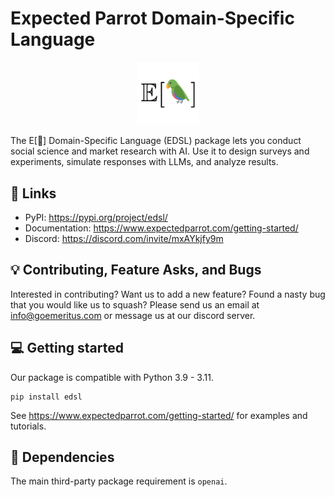 # Expected Parrot Domain-Specific Language 
<p align="center">
  <img src="logo.png" alt="edsl.png" width="100"/>
</p>

The E[🦜] Domain-Specific Language (EDSL) package lets you conduct social science and market research with AI. Use it to design surveys and experiments, simulate responses with LLMs, and analyze results. 

## 🔗 Links
- PyPI: https://pypi.org/project/edsl/
- Documentation: https://www.expectedparrot.com/getting-started/
- Discord: https://discord.com/invite/mxAYkjfy9m

## 💡 Contributing, Feature Asks, and Bugs
Interested in contributing? Want us to add a new feature? Found a nasty bug that you would like us to squash? Please send us an email at info@goemeritus.com or message us at our discord server.


## 💻 Getting started
Our package is compatible with Python 3.9 - 3.11.
```
pip install edsl
```

See https://www.expectedparrot.com/getting-started/
 for examples and tutorials.

## 🔧 Dependencies
The main third-party package requirement is  `openai`.

